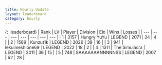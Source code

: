 ```yaml
---
title: Hourly Update
layout: leaderboard
category: hourly
---
```


{: .leaderboard}
| Rank | LV | Player | Division | Elo | Wins | Losses |
| --- | --- | --- | --- | --- | --- | --- |
| <span data-change="0">1</span> | 3157 | <span title="ID: 164871">Hungry YuYu</span> | LEGEND | <span data-change="6">2071</span> | <span data-change="1">24</span> | <span data-change="0">4</span> |
| <span data-change="0">2</span> | 1589 | <span title="ID: 392407">Kunzut1k</span> | LEGEND | <span data-change="-15">2026</span> | <span data-change="1">38</span> | <span data-change="2">16</span> |
| <span data-change="0">3</span> | 941 | <span title="ID: 562775">lekuimeshione69</span> | LEGEND | <span data-change="10">2022</span> | <span data-change="1">18</span> | <span data-change="0">2</span> |
| <span data-change="2">4</span> | 1311 | <span title="ID: 366840">The Simulacra</span> | LEGEND | <span data-change="12">2011</span> | <span data-change="2">36</span> | <span data-change="0">15</span> |
| <span data-change="-1">5</span> | 748 | <span title="ID: 174294">SAAAAAAANNNNNSS</span> | LEGEND | <span data-change="0">2007</span> | <span data-change="0">52</span> | <span data-change="0">28</span> |